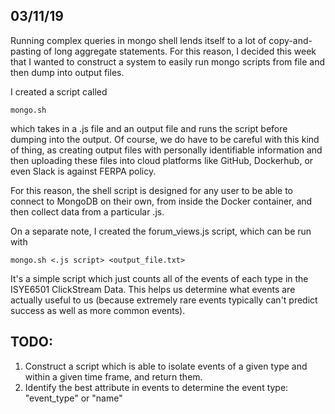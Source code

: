 ## 03/11/19

Running complex queries in mongo shell lends itself to a lot of copy-and-pasting of long aggregate statements. For this reason, I decided this week that I wanted to construct a system to easily run mongo scripts from file and then dump into output files.

I created a script called

```
mongo.sh
```

which takes in a .js file and an output file and runs the script before dumping into the output. Of course, we do have to be careful with this kind of thing, as creating output files with personally identifiable information and then uploading these files into cloud platforms like GitHub, Dockerhub, or even Slack is against FERPA policy.

For this reason, the shell script is designed for any user to be able to connect to MongoDB on their own, from inside the Docker container, and then collect data from a particular .js.

On a separate note, I created the forum_views.js script, which can be run with 

```
mongo.sh <.js script> <output_file.txt>
```

It's a simple script which just counts all of the events of each type in the ISYE6501 ClickStream Data. This helps us determine what events are actually useful to us (because extremely rare events typically can't predict success as well as more common events).

## TODO:

1. Construct a script which is able to isolate events of a given type and within a given time frame, and return them.
2. Identify the best attribute in events to determine the event type: "event_type" or "name"